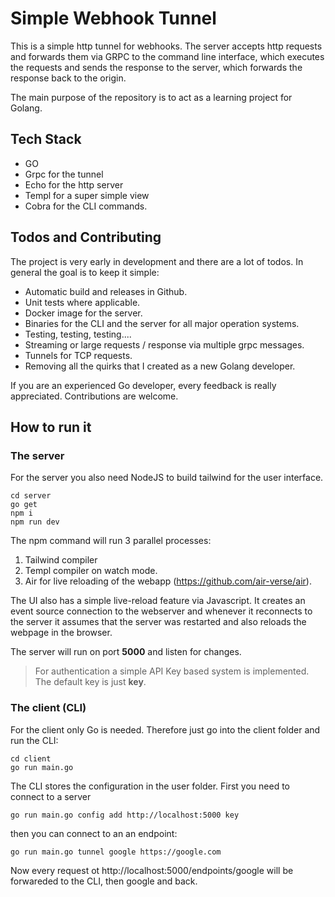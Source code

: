# Simple Webhook Tunnel

This is a simple http tunnel for webhooks. The server accepts http requests and forwards them via GRPC to the command line interface, which executes the requests and sends the response to the server, which forwards the response back to the origin.

The main purpose of the repository is to act as a learning project for Golang.

## Tech Stack

* GO
* Grpc for the tunnel
* Echo for the http server
* Templ for a super simple view
* Cobra for the CLI commands.

## Todos and Contributing

The project is very early in development and there are a lot of todos. In general the goal is to keep it simple:

* Automatic build and releases in Github.
* Unit tests where applicable.
* Docker image for the server.
* Binaries for the CLI and the server for all major operation systems.
* Testing, testing, testing....
* Streaming or large requests / response via multiple grpc messages.
* Tunnels for TCP requests.
* Removing all the quirks that I created as a new Golang developer.

If you are an experienced Go developer, every feedback is really appreciated. Contributions are welcome.

## How to run it

### The server

For the server you also need NodeJS to build tailwind for the user interface.

```
cd server
go get
npm i
npm run dev
```

The npm command will run 3 parallel processes: 

1. Tailwind compiler
2. Templ compiler on watch mode.
3. Air for live reloading of the webapp (https://github.com/air-verse/air).

The UI also has a simple live-reload feature via Javascript. It creates an event source connection to the webserver and whenever it reconnects to the server it assumes that the server was restarted and also reloads the webpage in the browser.

The server will run on port **5000** and listen for changes.

> For authentication a simple API Key based system is implemented. The default key is just **key**.

### The client (CLI)

For the client only Go is needed. Therefore just go into the client folder and run the CLI: 

```
cd client
go run main.go
```

The CLI stores the configuration in the user folder. First you need to connect to a server

```
go run main.go config add http://localhost:5000 key
```
then you can connect to an an endpoint:

```
go run main.go tunnel google https://google.com
```

Now every request ot http://localhost:5000/endpoints/google will be forwareded to the CLI, then google and back.